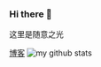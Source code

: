 ### Hi there 👋

这里是随意之光

[博客](https://blog.suiyil.cn)
![my github stats](https://github-readme-stats.vercel.app/api?username=suiyi-light&show_icons=true&theme=nord)
